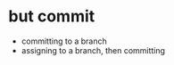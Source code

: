 # but commit

- committing to a branch
- assigning to a branch, then committing

<Terminal title="but commit" startingCommand="but st" />
